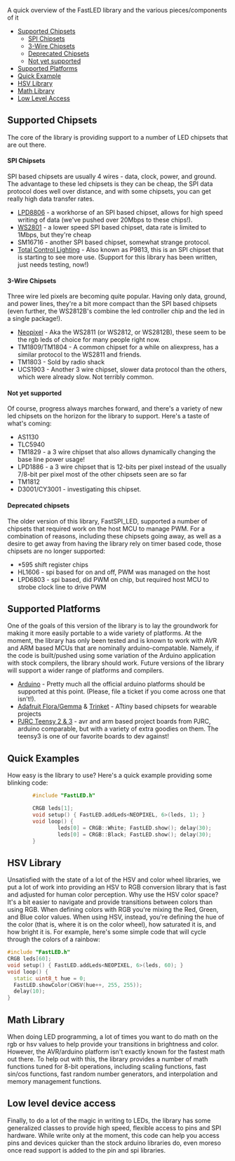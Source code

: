 A quick overview of the FastLED library and the various pieces/components of it

* [Supported Chipsets](#chipsets)
  * [SPI Chipsets](#spichipsets)
  * [3-Wire Chipsets](#3wirechipsets)
  * [Deprecated Chipsets](#deprecated)
  * [Not yet supported](#notyetchipsets)
* [Supported Platforms](#platforms)
* [Quick Example](#quickexample)
* [HSV Library](#hsv)
* [Math Library](#math)
* [Low Level Access](#lowlevel)

<h2 id="chipsets">Supported Chipsets</h2>

The core of the library is providing support to a number of LED chipsets that are out there.  
<h4 id="spichipsets">SPI Chipsets</h4>

SPI based chipsets are usually 4 wires - data, clock, power, and ground.  The advantage to these led chipsets is they can be cheap, the SPI data protocol does well over distance, and with some chipsets, you can get really high data transfer rates.

* [LPD8806][ada8806] - a workhorse of an SPI based chipset, allows for high speed writing of data (we've pushed over 20Mbps to these chips!).
* [WS2801][adaws2801] - a lower speed SPI based chipset, data rate is limited to 1Mbps, but they're cheap
* SM16716 - another SPI based chipset, somewhat strange protocol.
* [Total Control Lighting][coolneon] - Also known as P9813, this is an SPI chipset that is starting to see more use.  (Support for this library has been written, just needs testing, now!)

[ada8806]: http://www.adafruit.com/products/306 
[adaws2801]: http://www.adafruit.com/index.php?main_page=adasearch&q=ws2801
[coolneon]: http://shopping.netsuite.com/s.nl/c.ACCT88394/sc.2/category.1665/.f

<h4 id="3wirechipsets">3-Wire Chipsets</h4>

Three wire led pixels are becoming quite popular.  Having only data, ground, and power lines, they're a bit more compact than the SPI based chipsets (even further, the WS2812B's combine the led controller chip and the led in a single package!).  

* [Neopixel][adaneopixel] - Aka the WS2811 (or WS2812, or WS2812B), these seem to be the rgb leds of choice for many people right now.
* TM1809/TM1804 - A common chipset for a while on aliexpress, has a similar protocol to the WS2811 and friends.
* TM1803 - Sold by radio shack
* UCS1903 - Another 3 wire chipset, slower data protocol than the others, which were already slow.  Not terribly common.

[adaneopixel]: http://www.adafruit.com/category/168
<h4 id="notyetchipsets">Not yet supported</h4>

Of course, progress always marches forward, and there's a variety of new led chipsets on the horizon for the library to support.  Here's a taste of what's coming:

* AS1130
* TLC5940
* TM1829 - a 3 wire chipset that also allows dynamically changing the base line power usage!
* LPD1886 - a 3 wire chipset that is 12-bits per pixel instead of the usually 7/8-bit per pixel most of the other chipsets seen are so far
* TM1812 
* D3001/CY3001 - investigating this chipset.

<h4 id="deprecated">Deprecated chipsets</h4>

The older version of this library, FastSPI_LED, supported a number of chipsets that required work on the host MCU to manage PWM.  For a combination of reasons, including these chipsets going away, as well as a desire to get away from having the library rely on timer based code, those chipsets are no longer supported:

* *595 shift register chips
* HL1606 - spi based for on and off, PWM was managed on the host
* LPD6803 - spi based, did PWM on chip, but required host MCU to strobe clock line to drive PWM

<h2 id="platforms">Supported Platforms</h2>

One of the goals of this version of the library is to lay the groundwork for making it more easily portable to a wide variety of platforms.  At the moment, the library has only been tested and is known to work with AVR and ARM based MCUs that are nominally arduino-compatable.  Namely, if the code is built/pushed using some variation of the Arduino application with stock compilers, the library should work.  Future versions of the library will support a wider range of platforms and compilers.  

* [Arduino][ardprods] - Pretty much all the official arduino platforms should be supported at this point.  (Please, file a ticket if you come across one that isn't!).  
* [Adafruit Flora/Gemma][adaflora] & [Trinket][adatrinket] - ATtiny based chipsets for wearable projects
* [PJRC Teensy 2 & 3][pjrcteensy] - avr and arm based project boards from PJRC, arduino comparable, but with a variety of extra goodies on them.  The teensy3 is one of our favorite boards to dev against!

[ardprods]: http://arduino.cc/en/Main/Products
[adaflora]: http://www.adafruit.com/category/92
[adatrinket]: http://www.adafruit.com/category/167
[pjrcteensy]: http://www.pjrc.com/teensy/index.html

<h2 id="quickexample">Quick Examples</h2>

How easy is the library to use?  Here's a quick example providing some blinking code:

```C++
        #include "FastLED.h"

        CRGB leds[1];
        void setup() { FastLED.addLeds<NEOPIXEL, 6>(leds, 1); }
        void loop() { 
                leds[0] = CRGB::White; FastLED.show(); delay(30); 
                leds[0] = CRGB::Black; FastLED.show(); delay(30);
        }
```

<h2 id="hsv">HSV Library</h2>

Unsatisfied with the state of a lot of the HSV and color wheel libraries, we put a lot of work into providing an HSV to RGB conversion library that is fast and adjusted for human color perception.  Why use the HSV color space?  It's a bit easier to navigate and provide transitions between colors than using RGB.  When defining colors with RGB you're mixing the Red, Green, and Blue color values.  When using HSV, instead, you're defining the hue of the color (that is, where it is on the color wheel), how saturated it is, and how bright it is.  For example, here's some simple code that will cycle through the colors of a rainbow:

```C++
#include "FastLED.h"
CRGB leds[60];
void setup() { FastLED.addLeds<NEOPIXEL, 6>(leds, 60); }
void loop() { 
  static uint8_t hue = 0;
  FastLED.showColor(CHSV(hue++, 255, 255)); 
  delay(10);
}
```

<h2 id="math">Math Library</h2>

When doing LED programming, a lot of times you want to do math on the rgb or hsv values to help provide your transitions in brightness and color.  However, the AVR/arduino platform isn't exactly known for the fastest math out there.  To help out with this, the library provides a number of math functions tuned for 8-bit operations, including scaling functions, fast sin/cos functions, fast random number generators, and interpolation and memory management functions.

<h2 id="lowlevel">Low level device access</h2>

Finally, to do a lot of the magic in writing to LEDs, the library has some generalized classes to provide high speed, flexible access to pins and SPI hardware.  While write only at the moment, this code can help you access pins and devices quicker than the stock arduino libraries do, even moreso once read support is added to the pin and spi libraries.  